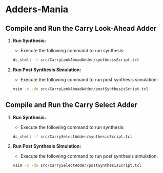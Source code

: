 # Adders-Mania

## Compile and Run the Carry Look-Ahead Adder

1. **Run Synthesis:**
   - Execute the following command to run synthesis:

   ```bash
   dc_shell -f src/CarryLookAheadAdder/synthesisScript.tcl

2. **Run Post Synthesis Simulation:**
   - Execute the following command to run post synthesis simulation:

   ```bash
   vsim -c -do src/CarryLookAheadAdder/postSynthesisScript.tcl

## Compile and Run the Carry Select Adder

1. **Run Synthesis:**
   - Execute the following command to run synthesis:

   ```bash
   dc_shell -f src/CarrySelectAdder/synthesisScript.tcl

2. **Run Post Synthesis Simulation:**
   - Execute the following command to run post synthesis simulation:

   ```bash
   vsim -c -do src/CarrySelectAdder/postSynthesisScript.tcl
